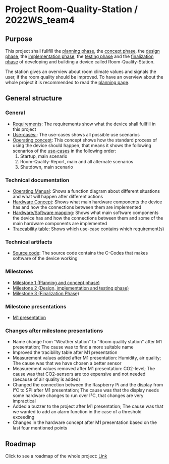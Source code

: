 # Project Room-Quality-Station / 2022WS_team4


## Purpose
This project shall fullfill the [planning phase](https://gitlab.rz.htw-berlin.de/c71_cse/2022ws_team4/-/wikis/Planning), the [concept phase](https://gitlab.rz.htw-berlin.de/c71_cse/2022ws_team4/-/wikis/Concept), the [design phase](https://gitlab.rz.htw-berlin.de/c71_cse/2022ws_team4/-/wikis/Design), the [implementation phase](https://gitlab.rz.htw-berlin.de/c71_cse/2022ws_team4/-/wikis/Implementation), the [testing phase](https://gitlab.rz.htw-berlin.de/c71_cse/2022ws_team4/-/wikis/Test) and the [finalization phase](https://gitlab.rz.htw-berlin.de/c71_cse/2022ws_team4/-/wikis/Finalization) of developing and building a device called Room-Quality-Station. 

The station gives an overview about room climate values and signals the user, if the room quality should be improved.
To have an overview about the whole project it is recommended to read the [planning page](https://gitlab.rz.htw-berlin.de/c71_cse/2022ws_team4/-/wikis/Planning).

## General structure

### General
- [Requirements](https://gitlab.rz.htw-berlin.de/c71_cse/2022ws_team4/-/requirements_management/requirements): The requirements show what the device shall fullfill in this project
- [Use-cases:](https://gitlab.rz.htw-berlin.de/c71_cse/2022ws_team4/-/wikis/Concept#use-cases): The use-cases shows all possible use scenarios
- [Operating concept](https://gitlab.rz.htw-berlin.de/c71_cse/2022ws_team4/-/wikis/Design#operating-concept): This concept shows how the standard process of using the device should happen, that means it shows the following scenarios of the [use-cases](https://gitlab.rz.htw-berlin.de/c71_cse/2022ws_team4/-/wikis/Concept#use-cases) in the following order: 
    1) Startup, main scenario 
    2) Room-Quality-Report, main and all alternate scenarios 
    3) Shutdown, main scenario

### Technical documentation
- [Operating Manual](https://gitlab.rz.htw-berlin.de/c71_cse/2022ws_team4/-/wikis/Design#operating-mode-diagram): Shows a function diagram about different situations and what will happen after different actions 
- [Hardware Concept](https://gitlab.rz.htw-berlin.de/c71_cse/2022ws_team4/-/wikis/Concept#hardware-concept): Shows what main hardware components the device has and how the connections between them are implemented
- [Hardware/Software mapping](https://gitlab.rz.htw-berlin.de/c71_cse/2022ws_team4/-/wikis/Concept#hardwaresoftware-mapping): Shows what main software components the device has and how the connections between them and some of the main hardware components are implemented
- [Traceability table](https://gitlab.rz.htw-berlin.de/c71_cse/2022ws_team4/-/wikis/Concept#traceability-table): Shows which use-case contains which requirement(s)

### Technical artifacts
- [Source code](https://gitlab.rz.htw-berlin.de/c71_cse/2022ws_team4/-/tree/main/source_code/sensor): The source code contains the C-Codes that makes software of the device working

### Milestones
- [Milestone 1 (Planning and concept phase)](https://gitlab.rz.htw-berlin.de/c71_cse/2022ws_team4/-/wikis/Planning#milestone-1) 
- [Milestone 2 (Design, implementation and testing phase)](https://gitlab.rz.htw-berlin.de/c71_cse/2022ws_team4/-/wikis/Planning#milestone-2)
- [Milestone 3 (Finalization Phase)](https://gitlab.rz.htw-berlin.de/c71_cse/2022ws_team4/-/wikis/Planning#milestone-3)

### Milestone presentations
- [M1 presentation](https://gitlab.rz.htw-berlin.de/c71_cse/2022ws_team4/-/blob/main/Documentation/PCSE_M1-Vortrag_TeamD.pdf)

### Changes after milestone presentations
- Name change from "Weather station" to "Room quality station" after M1 presentation; The cause was to find a more suitable name
- Improved the tracibility table after M1 presentation
- Measurement values added after M1 presentation: Humidity, air quality; The cause was that we have chosen a better sensor
- Measurement values removed after M1 presentation: CO2-level; The cause was that CO2-sensors are too expensive and not needed (because of air quality is added)
- Changed the connection between the Raspberry Pi and the display from I²C to SPI after M1 presentation; The cause was that the display needs some hardware changes to run over I²C, that changes are very impractical
- Added a buzzer to the project after M1 presentation; The cause was that we wanted to add an alarm function in the case of a threshold exceeding
- Changes in the hardware concept after M1 presentation based on the last four mentioned points



## Roadmap
Click to see a roadmap of the whole project: [Link](https://gitlab.rz.htw-berlin.de/c71_cse/2022ws_team4/-/blob/main/Documentation/Roadmap.png)

